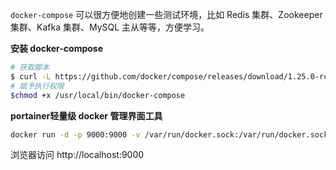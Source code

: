 `docker-compose` 可以很方便地创建一些测试环境，比如 Redis 集群、Zookeeper 集群、Kafka 集群、MySQL 主从等等，方便学习。

**安装 docker-compose**

```sh
# 获取脚本
$ curl -L https://github.com/docker/compose/releases/download/1.25.0-rc2/docker-compose-`uname -s`-`uname -m` -o /usr/local/bin/docker-compose
# 赋予执行权限
$chmod +x /usr/local/bin/docker-compose
```

**portainer轻量级 docker 管理界面工具**

```sh
docker run -d -p 9000:9000 -v /var/run/docker.sock:/var/run/docker.sock portainer/portainer
```

浏览器访问 http://localhost:9000
